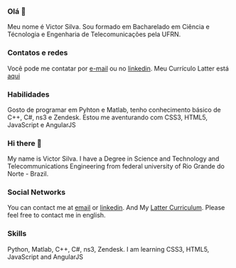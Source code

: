 
### Olá 👋

Meu nome é Victor Silva. Sou formado em Bacharelado em Ciência e Técnologia e Engenharia de Telecomunicações pela UFRN.

### Contatos e redes

Você pode me contatar por [e-mail](vctrslv23@gmail.com) ou no [linkedin](https://www.linkedin.com/in/victordcsilva/). Meu Currículo Latter está [aqui](http://lattes.cnpq.br/8592432181617890)

### Habilidades

Gosto de programar em Pyhton e Matlab, tenho conhecimento básico de C++, C#, ns3 e Zendesk. Estou me aventurando com CSS3, HTML5, JavaScript e AngularJS

### Hi there 👋

My name is Victor Silva. I have a Degree in Science and Technology and Telecommunications Engineering from federal university of Rio Grande do Norte - Brazil. 

### Social Networks

You can contact me at [email](vctrslv23@gmail.com) or [linkedin](https://www.linkedin.com/in/victordcsilva/). And My [Latter Curriculum](http://lattes.cnpq.br/8592432181617890). Please feel free to contact me in english.

### Skills 

Python, Matlab, C++, C#, ns3, Zendesk. I am learning CSS3, HTML5, JavaScript and AngularJS



<!--
**victorgppcom/victorgppcom** is a ✨ _special_ ✨ repository because its `README.md` (this file) appears on your GitHub profile.

Here are some ideas to get you started:

- 🔭 I’m currently working on ...
- 🌱 I’m currently learning ...
- 👯 I’m looking to collaborate on ...
- 🤔 I’m looking for help with ...
- 💬 Ask me about ...
- 📫 How to reach me: ...
- 😄 Pronouns: ...
- ⚡ Fun fact: ...
-->
